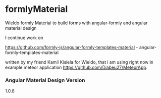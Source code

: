 # formlyMaterial
Wieldo formly Material to build forms with angular-formly and angular material design

I continue work on

https://github.com/formly-js/angular-formly-templates-material - angular-formly-templates-material  

written by my friend Kamil Kisiela for Wieldo, that i am using right now in example meteor application https://github.com/Diabeu27/MeteorApp.

### Angular Material Design Version
1.0.6
